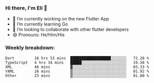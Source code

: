 ### Hi there, I'm Eli 👋
- 🔭 I’m currently working on the new Flutter App
- 🌱 I’m currently learning Go
- 🦄 I’m looking to collaborate with other flutter developers
- 😄 Pronouns: He/Him/His

### Weekly breakdown:
<!--START_SECTION:waka-->

```text
Dart         16 hrs 53 mins  ██████████████████░░░░░░░   72.28 %
TypeScript   4 hrs 34 mins   █████░░░░░░░░░░░░░░░░░░░░   19.58 %
XML          46 mins         ▓░░░░░░░░░░░░░░░░░░░░░░░░   03.33 %
YAML         26 mins         ▒░░░░░░░░░░░░░░░░░░░░░░░░   01.92 %
Other        25 mins         ▒░░░░░░░░░░░░░░░░░░░░░░░░   01.80 %
```

<!--END_SECTION:waka-->
